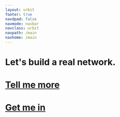 ```yaml
---
layout: urbit
footer: true
navdpad: false
navmode: navbar
navclass: urbit
navpath: /main
navhome: /main
---
```


<div class="front">

# Let's build a real network.
<h1><a href="/main/about/overview" class="green">Tell me more</a></h1>
<h1><a href="/main/get" class="green">Get me in</a></h1>

</div>
